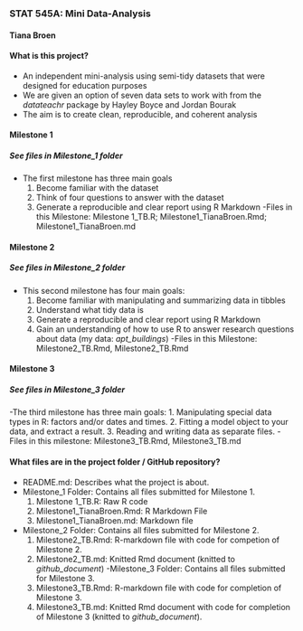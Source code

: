 ### STAT 545A: Mini Data-Analysis
#### Tiana Broen

#### What is this project?
 - An independent mini-analysis using semi-tidy datasets that were designed for education purposes
 - We are given an option of seven data sets to work with from the *datateachr* package by Hayley Boyce and Jordan Bourak
 - The aim is to create clean, reproducible, and coherent analysis

#### Milestone 1
##### See files in *Milestone_1* folder
 - The first milestone has three main goals
      1. Become familiar with the dataset
      2. Think of four questions to answer with the dataset
      3. Generate a reproducible and clear report using R Markdown
 -Files in this Milestone: Milestone 1_TB.R; Milestone1_TianaBroen.Rmd; Milestone1_TianaBroen.md 

#### Milestone 2
##### See files in *Milestone_2* folder
 - This second milestone has four main goals:
      1. Become familiar with manipulating and summarizing data in tibbles
      2. Understand what tidy data is
      3. Generate a reproducible and clear report using R Markdown
      4. Gain an understanding of how to use R to answer research questions about data (my data: *apt_buildings*)
-Files in this Milestone: Milestone2_TB.Rmd, Milestone2_TB.Rmd

#### Milestone 3
##### See files in *Milestone_3* folder
-The third milestone has three main goals:
     1. Manipulating special data types in R: factors and/or dates and times.
     2. Fitting a model object to your data, and extract a result.
     3. Reading and writing data as separate files.
-Files in this milestone: Milestone3_TB.Rmd, Milestone3_TB.md

#### What files are in the project folder / GitHub repository?
 - README.md: Describes what the project is about.
 - Milestone_1 Folder: Contains all files submitted for Milestone 1.
     1. Milestone 1_TB.R: Raw R code
     2. Milestone1_TianaBroen.Rmd: R Markdown File
     3. Milestone1_TianaBroen.md: Markdown file
 - Milestone_2 Folder: Contains all files submitted for Milestone 2.
     1. Milestone2_TB.Rmd: R-markdown file with code for competion of Milestone 2.
     2. Milestone2_TB.md: Knitted Rmd document (knitted to *github_document*)
-Milestone_3 Folder: Contains all files submitted for Milestone 3.
     1. Milestone3_TB.Rmd: R-markdown file with code for completion of Milestone 3.
     2. Milestone3_TB.md: Knitted Rmd document with code for completion of Milestone 3 (knitted to *github_document*).
